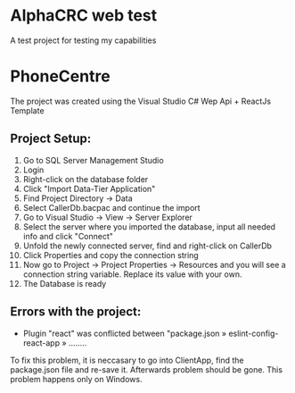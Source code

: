 
# AlphaCRC web test

A test project for testing my capabilities


# PhoneCentre
 The project was created using the Visual Studio C# Wep Api + ReactJs Template

## Project Setup:
 1. Go to SQL Server Management Studio
 2. Login
 3. Right-click on the database folder
 4. Click "Import Data-Tier Application"
 5. Find Project Directory -> Data
 6. Select CallerDb.bacpac and continue the import
 7. Go to Visual Studio -> View -> Server Explorer
 8. Select the server where you imported the database, input all needed info and click "Connect"
 9. Unfold the newly connected server, find and right-click on CallerDb
 10. Click Properties and copy the connection string
 11. Now go to Project -> Project Properties -> Resources and you will see a connection string variable. Replace its value with your own.
 12. The Database is ready 

## Errors with the project:

   * Plugin "react" was conflicted between "package.json » eslint-config-react-app » ........
   
   To fix this problem, it is neccasary to go into ClientApp, find the package.json file and re-save it. Afterwards problem should be gone. This problem happens only on Windows.
